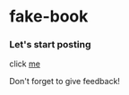 # fake-book

### Let's start posting

click [me](https://dilnaz-kaur22.github.io/fake-book/)



Don't forget to give feedback!
